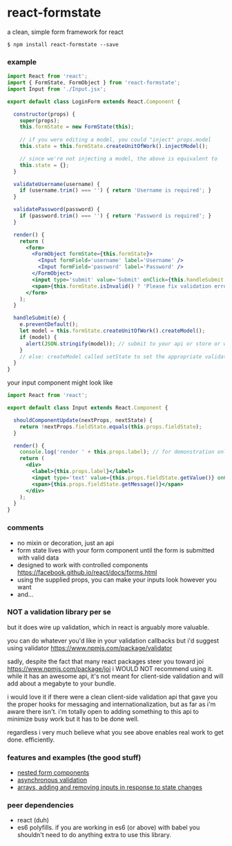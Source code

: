 # react-formstate
a clean, simple form framework for react

    $ npm install react-formstate --save

### example

```jsx
import React from 'react';
import { FormState, FormObject } from 'react-formstate';
import Input from './Input.jsx';

export default class LoginForm extends React.Component {

  constructor(props) {
    super(props);
    this.formState = new FormState(this);
    
    // if you were editing a model, you could "inject" props.model
    this.state = this.formState.createUnitOfWork().injectModel();

    // since we're not injecting a model, the above is equivalent to
    this.state = {};
  }

  validateUsername(username) {
    if (username.trim() === '') { return 'Username is required'; }
  }

  validatePassword(password) {
    if (password.trim() === '') { return 'Password is required'; }
  }

  render() {
    return (
      <form>
        <FormObject formState={this.formState}>
          <Input formField='username' label='Username' />
          <Input formField='password' label='Password' />
        </FormObject>
        <input type='submit' value='Submit' onClick={this.handleSubmit.bind(this)} />
        <span>{this.formState.isInvalid() ? 'Please fix validation errors' : null}</span>
      </form>
    );
  }

  handleSubmit(e) {
    e.preventDefault();
    let model = this.formState.createUnitOfWork().createModel();
    if (model) {
      alert(JSON.stringify(model)); // submit to your api or store or whatever
    }
    // else: createModel called setState to set the appropriate validation messages
  }
}
```

your input component might look like

```jsx
import React from 'react';

export default class Input extends React.Component {

  shouldComponentUpdate(nextProps, nextState) {
    return !nextProps.fieldState.equals(this.props.fieldState);
  }

  render() {
    console.log('render ' + this.props.label); // for demonstration only
    return (
      <div>
        <label>{this.props.label}</label>
        <input type='text' value={this.props.fieldState.getValue()} onChange={this.props.updateFormState} />
        <span>{this.props.fieldState.getMessage()}</span>
      </div>
    );
  }
}
```

### comments

- no mixin or decoration, just an api
- form state lives with your form component until the form is submitted with valid data
- designed to work with controlled components https://facebook.github.io/react/docs/forms.html
- using the supplied props, you can make your inputs look however you want
- and...

### NOT a validation library per se

but it does wire up validation, which in react is arguably more valuable.

you can do whatever you'd like in your validation callbacks but i'd suggest using validator https://www.npmjs.com/package/validator

sadly, despite the fact that many react packages steer you toward joi https://www.npmjs.com/package/joi i WOULD NOT recommend using it. while it has an awesome api, it's not meant for client-side validation and will add about a megabyte to your bundle.

i would love it if there were a clean client-side validation api that gave you the proper hooks for messaging and internationalization, but as far as i'm aware there isn't. i'm totally open to adding something to this api to minimize busy work but it has to be done well.

regardless i very much believe what you see above enables real work to get done. efficiently.

### features and examples (the good stuff)

- [nested form components](/nestedFormExample.md)
- [asynchronous validation](/asyncExample.md)
- [arrays, adding and removing inputs in response to state changes](/arrayExample.md)

### peer dependencies

- react (duh)
- es6 polyfills. if you are working in es6 (or above) with babel you shouldn't need to do anything extra to use this library.
